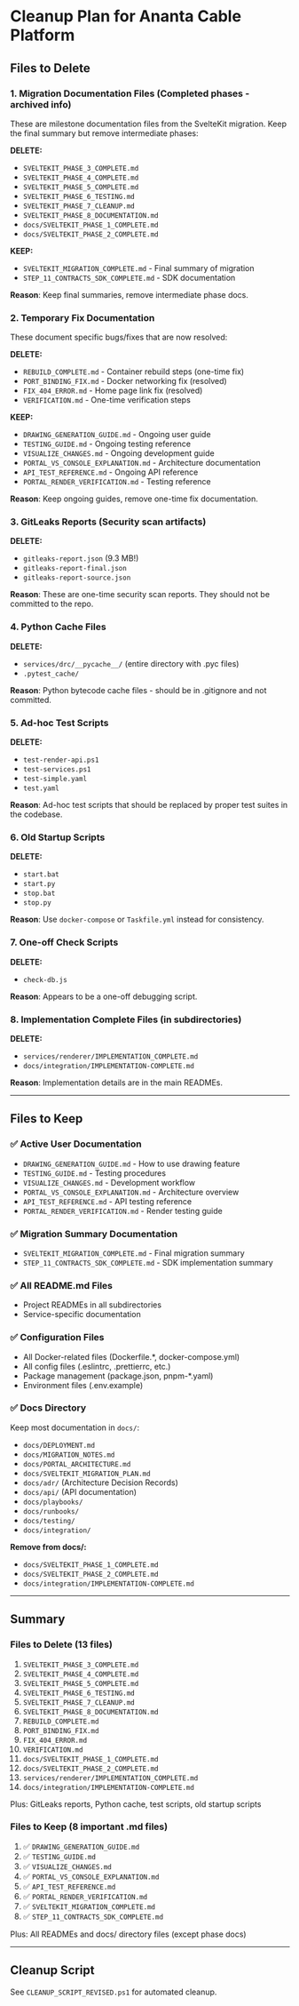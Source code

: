 # Cleanup Plan for Ananta Cable Platform

## Files to Delete

### 1. **Migration Documentation Files** (Completed phases - archived info)
These are milestone documentation files from the SvelteKit migration. Keep the final summary but remove intermediate phases:

**DELETE:**
- `SVELTEKIT_PHASE_3_COMPLETE.md`
- `SVELTEKIT_PHASE_4_COMPLETE.md`
- `SVELTEKIT_PHASE_5_COMPLETE.md`
- `SVELTEKIT_PHASE_6_TESTING.md`
- `SVELTEKIT_PHASE_7_CLEANUP.md`
- `SVELTEKIT_PHASE_8_DOCUMENTATION.md`
- `docs/SVELTEKIT_PHASE_1_COMPLETE.md`
- `docs/SVELTEKIT_PHASE_2_COMPLETE.md`

**KEEP:**
- `SVELTEKIT_MIGRATION_COMPLETE.md` - Final summary of migration
- `STEP_11_CONTRACTS_SDK_COMPLETE.md` - SDK documentation

**Reason**: Keep final summaries, remove intermediate phase docs.

### 2. **Temporary Fix Documentation**
These document specific bugs/fixes that are now resolved:

**DELETE:**
- `REBUILD_COMPLETE.md` - Container rebuild steps (one-time fix)
- `PORT_BINDING_FIX.md` - Docker networking fix (resolved)
- `FIX_404_ERROR.md` - Home page link fix (resolved)
- `VERIFICATION.md` - One-time verification steps

**KEEP:**
- `DRAWING_GENERATION_GUIDE.md` - Ongoing user guide
- `TESTING_GUIDE.md` - Ongoing testing reference
- `VISUALIZE_CHANGES.md` - Ongoing development guide
- `PORTAL_VS_CONSOLE_EXPLANATION.md` - Architecture documentation
- `API_TEST_REFERENCE.md` - Ongoing API reference
- `PORTAL_RENDER_VERIFICATION.md` - Testing reference

**Reason**: Keep ongoing guides, remove one-time fix documentation.

### 3. **GitLeaks Reports** (Security scan artifacts)
**DELETE:**
- `gitleaks-report.json` (9.3 MB!)
- `gitleaks-report-final.json`
- `gitleaks-report-source.json`

**Reason**: These are one-time security scan reports. They should not be committed to the repo.

### 4. **Python Cache Files**
**DELETE:**
- `services/drc/__pycache__/` (entire directory with .pyc files)
- `.pytest_cache/`

**Reason**: Python bytecode cache files - should be in .gitignore and not committed.

### 5. **Ad-hoc Test Scripts**
**DELETE:**
- `test-render-api.ps1`
- `test-services.ps1`
- `test-simple.yaml`
- `test.yaml`

**Reason**: Ad-hoc test scripts that should be replaced by proper test suites in the codebase.

### 6. **Old Startup Scripts**
**DELETE:**
- `start.bat`
- `start.py`
- `stop.bat`
- `stop.py`

**Reason**: Use `docker-compose` or `Taskfile.yml` instead for consistency.

### 7. **One-off Check Scripts**
**DELETE:**
- `check-db.js`

**Reason**: Appears to be a one-off debugging script.

### 8. **Implementation Complete Files** (in subdirectories)
**DELETE:**
- `services/renderer/IMPLEMENTATION_COMPLETE.md`
- `docs/integration/IMPLEMENTATION-COMPLETE.md`

**Reason**: Implementation details are in the main READMEs.

---

## Files to Keep

### ✅ **Active User Documentation**
- `DRAWING_GENERATION_GUIDE.md` - How to use drawing feature
- `TESTING_GUIDE.md` - Testing procedures
- `VISUALIZE_CHANGES.md` - Development workflow
- `PORTAL_VS_CONSOLE_EXPLANATION.md` - Architecture overview
- `API_TEST_REFERENCE.md` - API testing reference
- `PORTAL_RENDER_VERIFICATION.md` - Render testing guide

### ✅ **Migration Summary Documentation**
- `SVELTEKIT_MIGRATION_COMPLETE.md` - Final migration summary
- `STEP_11_CONTRACTS_SDK_COMPLETE.md` - SDK implementation summary

### ✅ **All README.md Files**
- Project READMEs in all subdirectories
- Service-specific documentation

### ✅ **Configuration Files**
- All Docker-related files (Dockerfile.*, docker-compose.yml)
- All config files (.eslintrc, .prettierrc, etc.)
- Package management (package.json, pnpm-*.yaml)
- Environment files (.env.example)

### ✅ **Docs Directory**
Keep most documentation in `docs/`:
- `docs/DEPLOYMENT.md`
- `docs/MIGRATION_NOTES.md`
- `docs/PORTAL_ARCHITECTURE.md`
- `docs/SVELTEKIT_MIGRATION_PLAN.md`
- `docs/adr/` (Architecture Decision Records)
- `docs/api/` (API documentation)
- `docs/playbooks/`
- `docs/runbooks/`
- `docs/testing/`
- `docs/integration/`

**Remove from docs/:**
- `docs/SVELTEKIT_PHASE_1_COMPLETE.md`
- `docs/SVELTEKIT_PHASE_2_COMPLETE.md`
- `docs/integration/IMPLEMENTATION-COMPLETE.md`

---

## Summary

### Files to Delete (13 files)
1. `SVELTEKIT_PHASE_3_COMPLETE.md`
2. `SVELTEKIT_PHASE_4_COMPLETE.md`
3. `SVELTEKIT_PHASE_5_COMPLETE.md`
4. `SVELTEKIT_PHASE_6_TESTING.md`
5. `SVELTEKIT_PHASE_7_CLEANUP.md`
6. `SVELTEKIT_PHASE_8_DOCUMENTATION.md`
7. `REBUILD_COMPLETE.md`
8. `PORT_BINDING_FIX.md`
9. `FIX_404_ERROR.md`
10. `VERIFICATION.md`
11. `docs/SVELTEKIT_PHASE_1_COMPLETE.md`
12. `docs/SVELTEKIT_PHASE_2_COMPLETE.md`
13. `services/renderer/IMPLEMENTATION_COMPLETE.md`
14. `docs/integration/IMPLEMENTATION-COMPLETE.md`

Plus: GitLeaks reports, Python cache, test scripts, old startup scripts

### Files to Keep (8 important .md files)
1. ✅ `DRAWING_GENERATION_GUIDE.md`
2. ✅ `TESTING_GUIDE.md`
3. ✅ `VISUALIZE_CHANGES.md`
4. ✅ `PORTAL_VS_CONSOLE_EXPLANATION.md`
5. ✅ `API_TEST_REFERENCE.md`
6. ✅ `PORTAL_RENDER_VERIFICATION.md`
7. ✅ `SVELTEKIT_MIGRATION_COMPLETE.md`
8. ✅ `STEP_11_CONTRACTS_SDK_COMPLETE.md`

Plus: All READMEs and docs/ directory files (except phase docs)

---

## Cleanup Script

See `CLEANUP_SCRIPT_REVISED.ps1` for automated cleanup.
